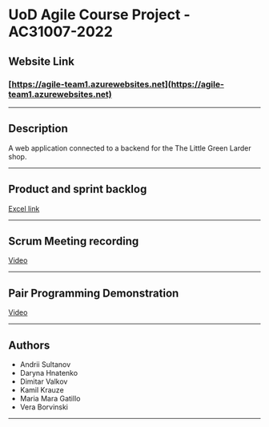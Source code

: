 # UoD Agile Course Project - AC31007-2022
## Website Link
### [https://agile-team1.azurewebsites.net](https://agile-team1.azurewebsites.net)

---
## Description
A web application connected to a backend for the The Little Green Larder shop.

---
## Product and sprint backlog

[Excel link](https://dmail-my.sharepoint.com/:x:/g/personal/2421818_dundee_ac_uk/ETiY2x8N09VLuJpbSTtEzKIB9-Op2SUHMR1-kDjX9HnaSQ)

---
## Scrum Meeting recording

[Video](https://dmail-my.sharepoint.com/:v:/g/personal/2414951_dundee_ac_uk/EUcvyr_iIkdDoWMxxJmsc0gBz5xWkqrwV-3Y894GtNlIAQ)

---
## Pair Programming Demonstration
[Video](https://dmail-my.sharepoint.com/:v:/g/personal/2414951_dundee_ac_uk/ETlu-Q4Y6FNKhv37Am6oF58Bd2LxpxBJNIjUWBM0ONOeUA?e=1pNLBA)

---
## Authors
- Andrii Sultanov
- Daryna Hnatenko
- Dimitar Valkov
- Kamil Krauze
- Maria Mara Gatillo
- Vera Borvinski

---
